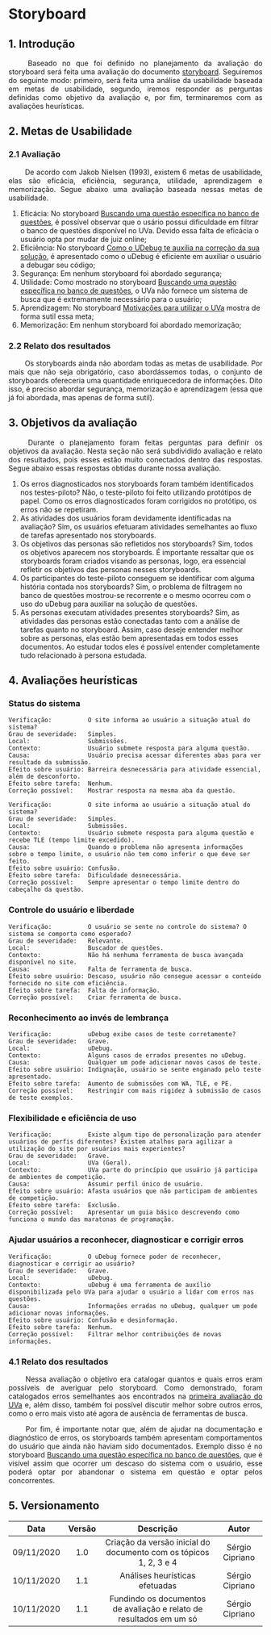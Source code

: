 # Storyboard

## 1. Introdução

<p align="justify"> &emsp;&emsp; Baseado no que foi definido no planejamento da avaliação do storyboard será feita uma avaliação do documento <a href="https://interacao-humano-computador.github.io/2020.1-UVaJudge/entrega_4/storyboard/">storyboard</a>. Seguiremos do seguinte modo: primeiro, será feita uma análise da usabilidade baseada em metas de usabilidade, segundo, iremos responder as perguntas definidas como objetivo da avaliação e, por fim, terminaremos com as avaliações heurísticas.</p>

## 2. Metas de Usabilidade

### 2.1 Avaliação

<p align="justify"> &emsp;&emsp; De acordo com Jakob Nielsen (1993), existem 6 metas de usabilidade, elas são eficácia, eficiência, segurança, utilidade, aprendizagem e memorização. Segue abaixo uma avaliação baseada nessas metas de usabilidade.</p>

1. Eficácia: No storyboard <a href="https://interacao-humano-computador.github.io/2020.1-UVaJudge/entrega_4/storyboard/#31-buscando-uma-questao-especifica-no-banco-de-questoes">Buscando uma questão específica no banco de questões</a>, é possível observar que o usário possui dificuldade em filtrar o banco de questões disponível no UVa. Devido essa falta de eficácia o usuário opta por mudar de juiz online;
2. Eficiência: No storyboard <a href="https://interacao-humano-computador.github.io/2020.1-UVaJudge/entrega_4/storyboard/#33-como-o-udebug-te-auxilia-na-correcao-da-sua-solucao">Como o UDebug te auxilia na correção da sua solução</a>, é apresentado como o uDebug é eficiente em auxiliar o usuário a debugar seu código;
3. Segurança: Em nenhum storyboard foi abordado segurança;
4. Utilidade: Como mostrado no storyboard <a href="https://interacao-humano-computador.github.io/2020.1-UVaJudge/entrega_4/storyboard/#31-buscando-uma-questao-especifica-no-banco-de-questoes">Buscando uma questão específica no banco de questões</a>, o UVa não fornece um sistema de busca que é extremamente necessário para o usuário;
5. Aprendizagem: No storyboard <a href="https://interacao-humano-computador.github.io/2020.1-UVaJudge/entrega_4/storyboard/#32-motivacoes-para-utilizar-o-uva">Motivações para utilizar o UVa</a> mostra de forma sutil essa meta;
6. Memorização: Em nenhum storyboard foi abordado memorização;

### 2.2 Relato dos resultados

<p align="justify"> &emsp;&emsp; Os storyboards ainda não abordam todas as metas de usabilidade. Por mais que não seja obrigatório, caso abordássemos todas, o conjunto de storyboards ofereceria uma quantidade enriquecedora de informações. Dito isso, é preciso abordar segurança, memorização e aprendizagem (essa que já foi abordada, mas apenas de forma sutil).</p>

## 3. Objetivos da avaliação

<p align="justify"> &emsp;&emsp; Durante o planejamento foram feitas perguntas para definir os objetivos da avaliação. Nesta seção não será subdividido avaliação e relato dos resultados, pois esses estão muito conectados dentro das respostas. Segue abaixo essas respostas obtidas durante nossa avaliação.</p>

1. Os erros diagnosticados nos storyboards foram também identificados nos testes-piloto? Não, o teste-piloto foi feito utilizando protótipos de papel. Como os erros diagnosticados foram corrigidos no protótipo, os erros não se repetiram.
2. As atividades dos usuários foram devidamente identificadas na avaliação? Sim, os usuários efetuaram atividades semelhantes ao fluxo de tarefas apresentado nos storyboards.
3. Os objetivos das personas são refletidos nos storyboards? Sim, todos os objetivos aparecem nos storyboards. É importante ressaltar que os storyboards foram criados visando as personas, logo, era essencial refletir os objetivos das personas nesses storyboards.
4. Os participantes do teste-piloto conseguem se identificar com alguma história contada nos storyboards? Sim, o problema de filtragem no banco de questões mostrou-se recorrente e o mesmo ocorreu com o uso do uDebug para auxiliar na solução de questões.
5. As personas executam atividades presentes storyboards? Sim, as atividades das personas estão conectadas tanto com a análise de tarefas quanto no storyboard. Assim, caso deseje entender melhor sobre as personas, elas estão bem apresentadas em todos esses documentos. Ao estudar todos eles é possível entender completamente tudo relacionado à persona estudada.

## 4. Avaliações heurísticas

### Status do sistema

```
Verificação:          O site informa ao usuário a situação atual do sistema?
Grau de severidade:   Simples.
Local:                Submissões.
Contexto:             Usuário submete resposta para alguma questão.
Causa:                Usuário precisa acessar diferentes abas para ver resultado da submissão.
Efeito sobre usuário: Barreira desnecessária para atividade essencial, além de desconforto.
Efeito sobre tarefa:  Nenhum.
Correção possível:    Mostrar resposta na mesma aba da questão.
```

```
Verificação:          O site informa ao usuário a situação atual do sistema?
Grau de severidade:   Simples.
Local:                Submissões.
Contexto:             Usuário submete resposta para alguma questão e recebe TLE (tempo limite excedido).
Causa:                Quando o problema não apresenta informações sobre o tempo limite, o usuário não tem como inferir o que deve ser feito.
Efeito sobre usuário: Confusão.
Efeito sobre tarefa:  Dificuldade desnecessária.
Correção possível:    Sempre apresentar o tempo limite dentro do cabeçalho da questão.
```

### Controle do usuário e liberdade

```
Verificação:          O usuário se sente no controle do sistema? O sistema se comporta como esperado?
Grau de severidade:   Relevante.
Local:                Buscador de questões.
Contexto:             Não há nenhuma ferramenta de busca avançada disponível no site.
Causa:                Falta de ferramenta de busca.
Efeito sobre usuário: Descaso, usuário não consegue acessar o conteúdo fornecido no site com eficiência.
Efeito sobre tarefa:  Falta de informação.
Correção possível:    Criar ferramenta de busca.
```

### Reconhecimento ao invés de lembrança

```
Verificação:          uDebug exibe casos de teste corretamente?
Grau de severidade:   Grave.
Local:                uDebug.
Contexto:             Alguns casos de errados presentes no uDebug.
Causa:                Qualquer um pode adicionar novos casos de teste.
Efeito sobre usuário: Indignação, usuário se sente enganado pelo teste apresentado.
Efeito sobre tarefa:  Aumento de submissões com WA, TLE, e PE.
Correção possível:    Restringir com mais rigidez à submissão de casos de teste exemplos.
```

### Flexibilidade e eficiência de uso

```
Verificação:          Existe algum tipo de personalização para atender usuários de perfis diferentes? Existem atalhos para agilizar a utilização do site por usuários mais experientes?
Grau de severidade:   Grave.
Local:                UVa (Geral).
Contexto:             UVa parte do princípio que usuário já participa de ambientes de competição.
Causa:                Assumir perfil único de usuário.
Efeito sobre usuário: Afasta usuários que não participam de ambientes de competição.
Efeito sobre tarefa:  Exclusão.
Correção possível:    Apresentar um guia básico descrevendo como funciona o mundo das maratonas de programação.
```

### Ajudar usuários a reconhecer, diagnosticar e corrigir erros

```
Verificação:          O uDebug fornece poder de reconhecer, diagnosticar e corrigir ao usuário?
Grau de severidade:   Grave.
Local:                uDebug.
Contexto:             uDebug é uma ferramenta de auxílio disponibilizada pelo UVa para ajudar o usuário a lidar com erros nas questões.
Causa:                Informações erradas no uDebug, qualquer um pode adicionar novas informações.
Efeito sobre usuário: Confusão e desinformação.
Efeito sobre tarefa:  Nenhum.
Correção possível:    Filtrar melhor contribuições de novas informações.
```

### 4.1 Relato dos resultados

<p align="justify"> &emsp;&emsp; Nessa avaliação o objetivo era catalogar quantos e quais erros eram possíveis de averiguar pelo storyboard. Como demonstrado, foram catalogados erros semelhantes aos encontrados na <a href="https://interacao-humano-computador.github.io/2020.1-UVaJudge/entrega_1/avaliacoes_individuais/avaliacao_uva/">primeira avaliação do UVa</a> e, além disso, também foi possível discutir melhor sobre outros erros, como o erro mais visto até agora de ausência de ferramentas de busca.</p>

<p align="justify"> &emsp;&emsp; Por fim, é importante notar que, além de ajudar na documentação e diagnóstico de erros, os storyboards também apresentam comportamentos do usuário que ainda não haviam sido documentados. Exemplo disso é no storyboard <a href="https://interacao-humano-computador.github.io/2020.1-UVaJudge/entrega_4/storyboard/#31-buscando-uma-questao-especifica-no-banco-de-questoes">Buscando uma questão específica no banco de questões</a>, que é visível assim que ocorrer um descaso do sistema com o usuário, esse poderá optar por abandonar o sistema em questão e optar pelos concorrentes.</p>

## 5. Versionamento

|Data|Versão|Descrição|Autor|
|:-:|:-:|:-:|:-:|
|09/11/2020|1.0|Criação da versão inicial do documento com os tópicos 1, 2, 3 e 4|Sérgio Cipriano|
|10/11/2020|1.1|Análises heurísticas efetuadas|Sérgio Cipriano|
|10/11/2020|1.1|Fundindo os documentos de avaliação e relato de resultados em um só|Sérgio Cipriano|
